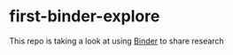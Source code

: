 # first-binder-explore

This repo is taking a look at using [Binder](https://mybinder.org/) to share research

